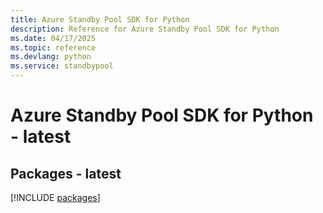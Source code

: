 ```yaml
---
title: Azure Standby Pool SDK for Python
description: Reference for Azure Standby Pool SDK for Python
ms.date: 04/17/2025
ms.topic: reference
ms.devlang: python
ms.service: standbypool
---
```

# Azure Standby Pool SDK for Python - latest
## Packages - latest
[!INCLUDE [packages](standby-pool-index.md)]